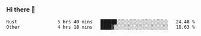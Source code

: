 ### Hi there 👋

<!--
**WShiBin/WShiBin** is a ✨ _special_ ✨ repository because its `README.md` (this file) appears on your GitHub profile.

Here are some ideas to get you started:

- 🔭 I’m currently working on ...
- 🌱 I’m currently learning ...
- 👯 I’m looking to collaborate on ...
- 🤔 I’m looking for help with ...
- 💬 Ask me about ...
- 📫 How to reach me: ...
- 😄 Pronouns: ...
- ⚡ Fun fact: ...
-->

<!--START_SECTION:waka-->

```text
Rust               5 hrs 40 mins   ██████░░░░░░░░░░░░░░░░░░░   24.48 %
Other              4 hrs 18 mins   ████▓░░░░░░░░░░░░░░░░░░░░   18.63 %
```

<!--END_SECTION:waka-->
